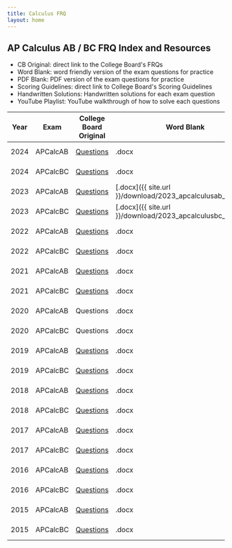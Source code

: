 ```yaml
---
title: Calculus FRQ
layout: home
---
```


## AP Calculus AB / BC FRQ Index and Resources
- CB Original: direct link to the College Board's FRQs
- Word Blank: word friendly version of the exam questions for practice
- PDF Blank: PDF version of the exam questions for practice
- Scoring Guidelines: direct link to College Board's Scoring Guidelines
- Handwritten Solutions: Handwritten solutions for each exam question
- YouTube Playlist: YouTube walkthrough of how to solve each questions

| Year | Exam       | College Board Original                                                                             | Word Blank | PDF Blank | Scoring Guidelines | Handwritten Solutions | YouTube Walkthrough |
|------|------------|----------------------------------------------------------------------------------------------------|------------|-----------|--------------------|-----------------------|---------------------|
| 2024 | APCalcAB   | [Questions](https://apcentral.collegeboard.org/media/pdf/ap24-frq-calculus-ab.pdf)                 | .docx      | .pdf      | Scoring Guidelines | Solutions             | Walkthrough         |
| 2024 | APCalcBC   | [Questions](https://apcentral.collegeboard.org/media/pdf/ap24-frq-calculus-bc.pdf)                 | .docx      | .pdf      | Scoring Guidelines | Solutions             | Walkthrough         |
| 2023 | APCalcAB   | [Questions](https://apcentral.collegeboard.org/media/pdf/ap23-frq-calculus-ab.pdf)                 | [.docx]({{ site.url }}/download/2023_apcalculusab_frq.docx)      | [.pdf]({{ site.url }}/download/2023_apcalculusab_frq.pdf)       | Scoring Guidelines | Solutions             | Walkthrough         |
| 2023 | APCalcBC   | [Questions](https://apcentral.collegeboard.org/media/pdf/ap23-frq-calculus-bc.pdf)                 | [.docx]({{ site.url }}/download/2023_apcalculusbc_frq.docx)      | [.pdf]({{ site.url }}/download/2023_apcalculusbc_frq.pdf)     | Scoring Guidelines | Solutions             | Walkthrough         |
| 2022 | APCalcAB   | [Questions](https://apcentral.collegeboard.org/media/pdf/ap22-frq-calculus-ab.pdf)                 | .docx      | .pdf      | Scoring Guidelines | Solutions             | Walkthrough         |
| 2022 | APCalcBC   | [Questions](https://apcentral.collegeboard.org/media/pdf/ap22-frq-calculus-bc.pdf)                 | .docx      | .pdf      | Scoring Guidelines | Solutions             | Walkthrough         |
| 2021 | APCalcAB   | [Questions](https://apcentral.collegeboard.org/media/pdf/ap21-frq-calculus-ab.pdf)                 | .docx      | .pdf      | Scoring Guidelines | Solutions             | Walkthrough         |
| 2021 | APCalcBC   | [Questions](https://apcentral.collegeboard.org/media/pdf/ap21-frq-calculus-bc.pdf)                 | .docx      | .pdf      | Scoring Guidelines | Solutions             | Walkthrough         |
| 2020 | APCalcAB   | Questions                                                                                          | .docx      | .pdf      | Scoring Guidelines | Solutions             | Walkthrough         |
| 2020 | APCalcBC   | Questions                                                                                          | .docx      | .pdf      | Scoring Guidelines | Solutions             | Walkthrough         |
| 2019 | APCalcAB   | [Questions](https://apcentral.collegeboard.org/media/pdf/ap19-frq-calculus-ab.pdf)                 | .docx      | .pdf      | Scoring Guidelines | Solutions             | Walkthrough         |
| 2019 | APCalcBC   | [Questions](https://apcentral.collegeboard.org/media/pdf/ap19-frq-calculus-bc.pdf)                 | .docx      | .pdf      | Scoring Guidelines | Solutions             | Walkthrough         |
| 2018 | APCalcAB   | [Questions](https://apcentral.collegeboard.org/media/pdf/ap18-frq-calculus-ab.pdf)                 | .docx      | .pdf      | Scoring Guidelines | Solutions             | Walkthrough         |
| 2018 | APCalcBC   | [Questions](https://apcentral.collegeboard.org/media/pdf/ap18-frq-calculus-bc.pdf)                 | .docx      | .pdf      | Scoring Guidelines | Solutions             | Walkthrough         |
| 2017 | APCalcAB   | [Questions](https://apcentral.collegeboard.org/media/pdf/ap-calculus-ab-frq-2017.pdf)              | .docx      | .pdf      | Scoring Guidelines | Solutions             | Walkthrough         |
| 2017 | APCalcBC   | [Questions](https://apcentral.collegeboard.org/media/pdf/ap-calculus-bc-frq-2017.pdf)              | .docx      | .pdf      | Scoring Guidelines | Solutions             | Walkthrough         |
| 2016 | APCalcAB   | [Questions](https://secure-media.collegeboard.org/digitalServices/pdf/ap/ap16_frq_calculus_ab.pdf) | .docx      | .pdf      | Scoring Guidelines | Solutions             | Walkthrough         |
| 2016 | APCalcBC   | [Questions](https://secure-media.collegeboard.org/digitalServices/pdf/ap/ap16_frq_calculus_bc.pdf) | .docx      | .pdf      | Scoring Guidelines | Solutions             | Walkthrough         |
| 2015 | APCalcAB   | [Questions](https://secure-media.collegeboard.org/digitalServices/pdf/ap/ap15_frq_calculus_ab.pdf) | .docx      | .pdf      | Scoring Guidelines | Solutions             | Walkthrough         |
| 2015 | APCalcBC   | [Questions](https://secure-media.collegeboard.org/digitalServices/pdf/ap/ap15_frq_calculus_bc.pdf) | .docx      | .pdf      | Scoring Guidelines | Solutions             | Walkthrough         |